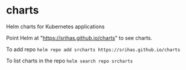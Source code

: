 # charts
Helm charts for Kubernetes applications

Point Helm at "https://srihas.github.io/charts" to see charts.


To add repo
`helm repo add srcharts https://srihas.github.io/charts`

To list charts in the repo
`helm search repo srcharts`
